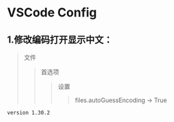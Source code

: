 # VSCode Config

## 1.修改编码打开显示中文：
> 文件
>> 首选项
>>> 设置
>>>> files.autoGuessEncoding -> True

`version 1.30.2`
